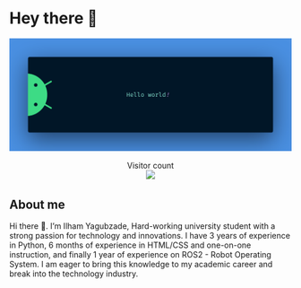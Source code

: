 # Hey there :wave:

<img src="https://raw.githubusercontent.com/ilham3169/ilham3169/master/resources/banner.png" alt="Hello world">

<p align="center"> 
  Visitor count<br>
  <img src="https://profile-counter.glitch.me/ilham3169/count.svg" />
</p>

## About me

Hi there 👋. I’m Ilham Yagubzade, Hard-working university student with a strong passion for technology and innovations. I have 3 years of experience in Python, 6 months of experience in HTML/CSS and one-on-one instruction, and finally 1 year of experience on ROS2 - Robot Operating System.  I am eager to bring this knowledge to my academic career and break into the technology industry.
